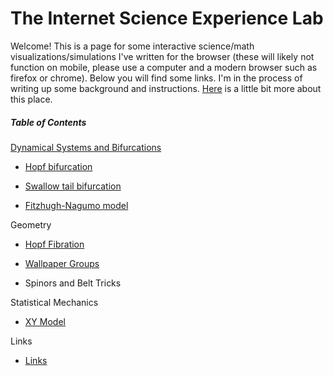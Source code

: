 # The Internet Science Experience Lab

Welcome! This is a page for some interactive science/math visualizations/simulations I've written for the browser (these will likely not function on mobile, please use a computer and a modern browser such as firefox or chrome). Below you will find some links. I'm in the process of writing up some background and instructions. [Here](https://experience-lab.github.io/philosophy) is a little bit more about this place.

##### Table of Contents  

[Dynamical Systems and Bifurcations](https://experience-lab.github.io/dynamical-systems)

* [Hopf bifurcation](https://experience-lab.github.io/hopf-bifurcation/)

* [Swallow tail bifurcation](https://experience-lab.github.io/swallowtail/)

* [Fitzhugh-Nagumo model](https://experience-lab.github.io/FitzHugh-Nagumo/)

Geometry

* [Hopf Fibration](https://math.berkeley.edu/~ragnar/hopf-explorer/)

* [Wallpaper Groups](https://topological-ragnar.github.io/kaleidoscopia/)

* Spinors and Belt Tricks

Statistical Mechanics

* [XY Model](http://math.berkeley.edu/~ragnar/xy)

Links

* [Links](https://experience-lab.github.io/links/)
